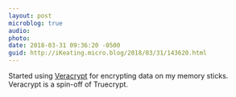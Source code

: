 ```yaml
---
layout: post
microblog: true
audio: 
photo: 
date: 2018-03-31 09:36:20 -0500
guid: http://iKeating.micro.blog/2018/03/31/143620.html
---
```

Started using [Veracrypt](https://www.veracrypt.fr/en/Home.html) for encrypting data on my memory sticks.  Veracrypt is a spin-off of Truecrypt.  
